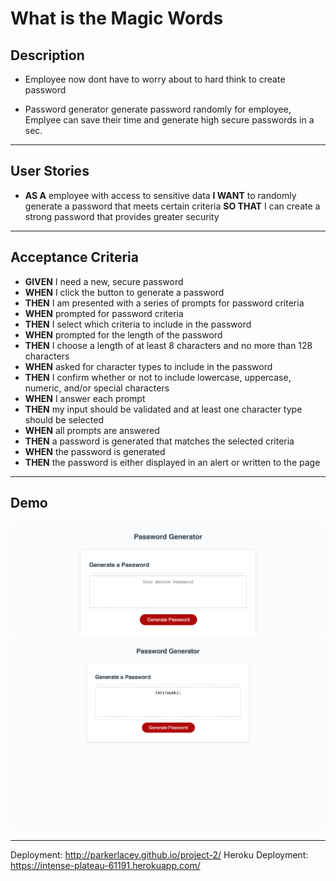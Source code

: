 # What is the Magic Words

## Description
 
* Employee now dont have to worry about to hard think to create password

* Password generator generate password randomly for employee, Emplyee can save their time and generate high secure passwords in a sec.


---

## User Stories

*  **AS A** employee with access to sensitive data
**I WANT** to randomly generate a password that meets certain criteria
**SO THAT** I can create a strong password that provides greater security

---


## Acceptance Criteria

* **GIVEN** I need a new, secure password
* **WHEN** I click the button to generate a password
* **THEN** I am presented with a series of prompts for password criteria
* **WHEN** prompted for password criteria
* **THEN** I select which criteria to include in the password
* **WHEN** prompted for the length of the password
* **THEN** I choose a length of at least 8 characters and no more than 128 characters
* **WHEN** asked for character types to include in the password
* **THEN** I confirm whether or not to include lowercase, uppercase, numeric, and/or special characters
* **WHEN** I answer each prompt
* **THEN** my input should be validated and at least one character type should be selected
* **WHEN** all prompts are answered
* **THEN** a password is generated that matches the selected criteria
* **WHEN** the password is generated
* **THEN** the password is either displayed in an alert or written to the page

---

## Demo

![Demo Image](./Develop/image/Password%20generator.png)
![Demo Image](./Develop/image/Password%20generator2.png)


---

Deployment: http://parkerlacey.github.io/project-2/
Heroku Deployment:  https://intense-plateau-61191.herokuapp.com/